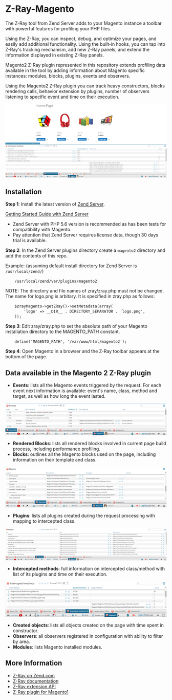 Z-Ray-Magento
=============

The Z-Ray tool from Zend Server adds to your Magento instance a toolbar with powerful features for profiling your PHP files. 

Using the Z-Ray, you can inspect, debug, and optimize your pages, and easily add additional functionality. Using the built-in hooks, you can tap into Z-Ray's tracking mechanism, add new Z-Ray panels, and extend the information displayed in existing Z-Ray panels.

Magento2 Z-Ray plugin represented in this repository extends profiling data available in the tool by adding information about Magento specific instances: modules, blocks, plugins, events and observers.

Using the Magento2 Z-Ray plugin you can track heavy constructors, blocks rendering calls, behavior extension by plugins, number of observers listening to specific event and time on their execution.

![ScreenShot](/doc/screenshots/magento2-zray_fullscreen.png)

Installation
------------
**Step 1**: Install the latest version of [Zend Server](http://www.zend.com/en/products/server/downloads).

[Getting Started Guide with Zend Server](http://files.zend.com/help/Zend-Server-IBMi/content/getting_started_with_z-ray.htm)

* Zend Server with PHP 5.6 version is recommended as has been tests for compatibility with Magento.
* Pay attention that Zend Server requires license data, though 30 days trial is available.

**Step 2**: In the Zend Server plugins directory create a ```magento2``` directory and add the contents of this repo.

Example: (assuming default install directory for Zend Server is ```/usr/local/zend/```)

```
    /usr/local/zend/var/plugins/magento2
```

NOTE: The directory and file names of zray/zray.php must not be changed. The name for logo.png is arbitary. It is specified in zray.php as follows:

```
    $zrayMagento->getZRay()->setMetadata(array(
        'logo' => __DIR__ . DIRECTORY_SEPARATOR . 'logo.png',
    ));
```

**Step 3**: Edit zray/zray.php to set the absolute path of your Magento installation directory to the MAGENTO_PATH constant.

```
    define('MAGENTO_PATH', '/var/www/html/magento2');
```

**Step 4**: Open Magento in a browser and the Z-Ray toolbar appears at the bottom of the page. 

Data available in the Magento 2 Z-Ray plugin
------------
- **Events**: lists all the Magento events triggered by the request. For each event next information is available: event's name, class, method and target, as well as how long the event lasted.

![ScreenShot](/doc/screenshots/events_tab.png)

- **Rendered Blocks**: lists all rendered blocks involved in current page build process, including performance profiling.
- **Blocks**: outlines all the Magento blocks used on the page, including information on their template and class.

![ScreenShot](/doc/screenshots/blocks_tab.png)

- **Plugins**: lists all plugins created during the request processing with mapping to intercepted class.

![ScreenShot](/doc/screenshots/plugins_tab.png)

- **Intercepted methods**: full information on intercepted class/method with list of its plugins and time on their execution.

![ScreenShot](/doc/screenshots/intercepted_methods_tab.png)

- **Created objects**: lists all objects created on the page with time spent in constructor.
- **Observers**: all observers registered in configuration with ability to filter by area.
- **Modules**: lists Magento installed modules.

More Information
------------

- [Z-Ray on Zend.com](http://www.zend.com/en/products/server/z-ray)
- [Z-Ray documentation](http://files.zend.com/help/Zend-Server/zend-server.htm#z-ray_concept.htm)
- [Z-Ray extension API](https://github.com/zend-server-plugins/Documentation)
- [Z-Ray plugin for Magento1](https://github.com/zend-server-extensions/Z-Ray-Magento)
